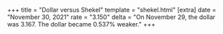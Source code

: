 +++
title = "Dollar versus Shekel"
template = "shekel.html"
[extra]
date = "November 30, 2021"
rate = "3.150"
delta = "On November 29, the dollar was 3.167. The dollar became 0.537% weaker."
+++
